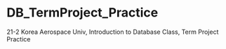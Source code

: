 # DB_TermProject_Practice
21-2 Korea Aerospace Univ, Introduction to Database Class, Term Project Practice
